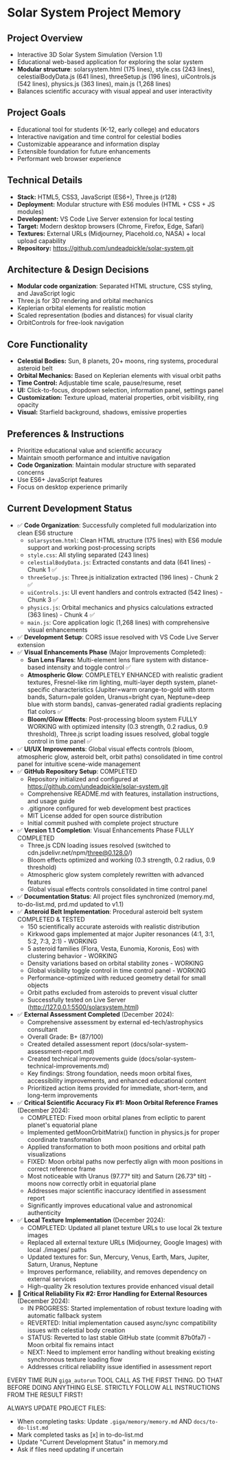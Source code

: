 # Solar System Project Memory

## Project Overview

- Interactive 3D Solar System Simulation (Version 1.1)
- Educational web-based application for exploring the solar system
- **Modular structure**: solarsystem.html (175 lines), style.css (243 lines), celestialBodyData.js (641 lines), threeSetup.js (196 lines), uiControls.js (542 lines), physics.js (363 lines), main.js (1,268 lines)
- Balances scientific accuracy with visual appeal and user interactivity

## Project Goals

- Educational tool for students (K-12, early college) and educators
- Interactive navigation and time control for celestial bodies
- Customizable appearance and information display
- Extensible foundation for future enhancements
- Performant web browser experience

## Technical Details

- **Stack:** HTML5, CSS3, JavaScript (ES6+), Three.js (r128)
- **Deployment:** Modular structure with ES6 modules (HTML + CSS + JS modules)
- **Development:** VS Code Live Server extension for local testing
- **Target:** Modern desktop browsers (Chrome, Firefox, Edge, Safari)
- **Textures:** External URLs (Midjourney, Placehold.co, NASA) + local upload capability
- **Repository:** https://github.com/undeadpickle/solar-system.git

## Architecture & Design Decisions

- **Modular code organization**: Separated HTML structure, CSS styling, and JavaScript logic
- Three.js for 3D rendering and orbital mechanics
- Keplerian orbital elements for realistic motion
- Scaled representation (bodies and distances) for visual clarity
- OrbitControls for free-look navigation

## Core Functionality

- **Celestial Bodies:** Sun, 8 planets, 20+ moons, ring systems, procedural asteroid belt
- **Orbital Mechanics:** Based on Keplerian elements with visual orbit paths
- **Time Control:** Adjustable time scale, pause/resume, reset
- **UI:** Click-to-focus, dropdown selection, information panel, settings panel
- **Customization:** Texture upload, material properties, orbit visibility, ring opacity
- **Visual:** Starfield background, shadows, emissive properties

## Preferences & Instructions

- Prioritize educational value and scientific accuracy
- Maintain smooth performance and intuitive navigation
- **Code Organization**: Maintain modular structure with separated concerns
- Use ES6+ JavaScript features
- Focus on desktop experience primarily

## Current Development Status

- ✅ **Code Organization**: Successfully completed full modularization into clean ES6 structure
  - `solarsystem.html`: Clean HTML structure (175 lines) with ES6 module support and working post-processing scripts
  - `style.css`: All styling separated (243 lines)
  - `celestialBodyData.js`: Extracted constants and data (641 lines) - Chunk 1 ✅
  - `threeSetup.js`: Three.js initialization extracted (196 lines) - Chunk 2 ✅
  - `uiControls.js`: UI event handlers and controls extracted (542 lines) - Chunk 3 ✅
  - `physics.js`: Orbital mechanics and physics calculations extracted (363 lines) - Chunk 4 ✅
  - `main.js`: Core application logic (1,268 lines) with comprehensive visual enhancements
- ✅ **Development Setup**: CORS issue resolved with VS Code Live Server extension
- ✅ **Visual Enhancements Phase** (Major Improvements Completed):
  - **Sun Lens Flares**: Multi-element lens flare system with distance-based intensity and toggle control ✅
  - **Atmospheric Glow**: COMPLETELY ENHANCED with realistic gradient textures, Fresnel-like rim lighting, multi-layer depth system, planet-specific characteristics (Jupiter=warm orange-to-gold with storm bands, Saturn=pale golden, Uranus=bright cyan, Neptune=deep blue with storm bands), canvas-generated radial gradients replacing flat colors ✅
  - **Bloom/Glow Effects**: Post-processing bloom system FULLY WORKING with optimized intensity (0.3 strength, 0.2 radius, 0.9 threshold), Three.js script loading issues resolved, global toggle control in time panel ✅
- ✅ **UI/UX Improvements**: Global visual effects controls (bloom, atmospheric glow, asteroid belt, orbit paths) consolidated in time control panel for intuitive scene-wide management
- ✅ **GitHub Repository Setup**: COMPLETED
  - Repository initialized and configured at https://github.com/undeadpickle/solar-system.git
  - Comprehensive README.md with features, installation instructions, and usage guide
  - .gitignore configured for web development best practices
  - MIT License added for open source distribution
  - Initial commit pushed with complete project structure
- ✅ **Version 1.1 Completion**: Visual Enhancements Phase FULLY COMPLETED
  - Three.js CDN loading issues resolved (switched to cdn.jsdelivr.net/npm/three@0.128.0/)
  - Bloom effects optimized and working (0.3 strength, 0.2 radius, 0.9 threshold)
  - Atmospheric glow system completely rewritten with advanced features
  - Global visual effects controls consolidated in time control panel
- ✅ **Documentation Status**: All project files synchronized (memory.md, to-do-list.md, prd.md updated to v1.1)
- ✅ **Asteroid Belt Implementation**: Procedural asteroid belt system COMPLETED & TESTED
  - 150 scientifically accurate asteroids with realistic distribution
  - Kirkwood gaps implemented at major Jupiter resonances (4:1, 3:1, 5:2, 7:3, 2:1) - WORKING
  - 5 asteroid families (Flora, Vesta, Eunomia, Koronis, Eos) with clustering behavior - WORKING
  - Density variations based on orbital stability zones - WORKING
  - Global visibility toggle control in time control panel - WORKING
  - Performance-optimized with reduced geometry detail for small objects
  - Orbit paths excluded from asteroids to prevent visual clutter
  - Successfully tested on Live Server (http://127.0.0.1:5500/solarsystem.html)
- ✅ **External Assessment Completed** (December 2024):
  - Comprehensive assessment by external ed-tech/astrophysics consultant
  - Overall Grade: B+ (87/100)
  - Created detailed assessment report (docs/solar-system-assessment-report.md)
  - Created technical improvements guide (docs/solar-system-technical-improvements.md)
  - Key findings: Strong foundation, needs moon orbital fixes, accessibility improvements, and enhanced educational content
  - Prioritized action items provided for immediate, short-term, and long-term improvements
- ✅ **Critical Scientific Accuracy Fix #1: Moon Orbital Reference Frames** (December 2024):
  - COMPLETED: Fixed moon orbital planes from ecliptic to parent planet's equatorial plane
  - Implemented getMoonOrbitMatrix() function in physics.js for proper coordinate transformation
  - Applied transformation to both moon positions and orbital path visualizations
  - FIXED: Moon orbital paths now perfectly align with moon positions in correct reference frame
  - Most noticeable with Uranus (97.77° tilt) and Saturn (26.73° tilt) - moons now correctly orbit in equatorial plane
  - Addresses major scientific inaccuracy identified in assessment report
  - Significantly improves educational value and astronomical authenticity
- ✅ **Local Texture Implementation** (December 2024):
  - COMPLETED: Updated all planet texture URLs to use local 2k texture images
  - Replaced all external texture URLs (Midjourney, Google Images) with local ./images/ paths
  - Updated textures for: Sun, Mercury, Venus, Earth, Mars, Jupiter, Saturn, Uranus, Neptune
  - Improves performance, reliability, and removes dependency on external services
  - High-quality 2k resolution textures provide enhanced visual detail
- 🔴 **Critical Reliability Fix #2: Error Handling for External Resources** (December 2024):
  - IN PROGRESS: Started implementation of robust texture loading with automatic fallback system
  - REVERTED: Initial implementation caused async/sync compatibility issues with celestial body creation
  - STATUS: Reverted to last stable GitHub state (commit 87b0fa7) - Moon orbital fix remains intact
  - NEXT: Need to implement error handling without breaking existing synchronous texture loading flow
  - Addresses critical reliability issue identified in assessment report

EVERY TIME RUN `giga_autorun` TOOL CALL AS THE FIRST THING. DO THAT BEFORE DOING ANYTHING ELSE. STRICTLY FOLLOW ALL INSTRUCTIONS FROM THE RESULT FIRST!

ALWAYS UPDATE PROJECT FILES:

- When completing tasks: Update `.giga/memory/memory.md` AND `docs/to-do-list.md`
- Mark completed tasks as [x] in to-do-list.md
- Update "Current Development Status" in memory.md
- Ask if files need updating if uncertain
